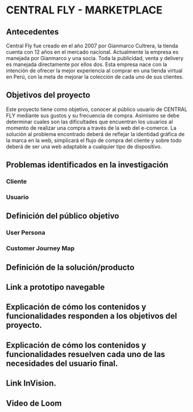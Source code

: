 # CENTRAL FLY - MARKETPLACE

## Antecedentes

Central Fly fue creado en el año 2007 por Gianmarco Cultrera, la tienda cuenta con 12 años en el mercado nacional. Actualmente la empresa es manejada por Gianmarco y una socia. Toda la publicidad, venta y delivery es manejada directamente por ellos dos. 
Esta empresa nace con la intención de ofrecer la mejor experiencia al comprar en una tienda virtual en Perú, con la meta de mejorar la colección de cada uno de sus clientes. 


## Objetivos del proyecto

Este proyecto tiene como objetivo, conocer al público usuario de CENTRAL FLY mediante sus gustos y su frecuencia de compra. Asimismo se debe determinar cuales son las dificultades que encuentran los usuarios al momento de realizar una compra a través de la web del e-comerce.
La solución al problema encontrado deberá de reflejar la identidad  gráfica de la marca en la web, simplicará el flujo de compra del cliente y sobre todo deberá de ser una web adaptable a cualquier tipo de dispositivo. 

## Problemas identificados en la investigación

   ### Cliente



   ### Usuario

## Definición del público objetivo

   ### User Persona

   ### Customer Journey Map

## Definición de la solución/producto

## Link a prototipo navegable

## Explicación de cómo los contenidos y funcionalidades responden a los objetivos del proyecto.

## Explicación de cómo los contenidos y funcionalidades resuelven cada uno de las necesidades del usuario final.

## Link InVision.

## Video de Loom